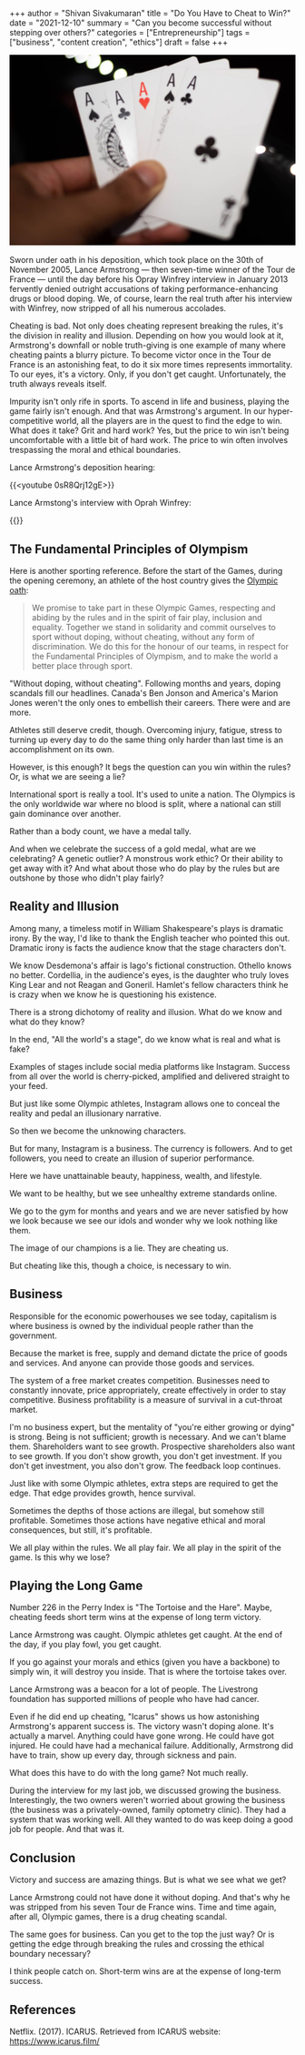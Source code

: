 +++
author = "Shivan Sivakumaran"
title = "Do You Have to Cheat to Win?"
date = "2021-12-10"
summary = "Can you become successful without stepping over others?"
categories = ["Entrepreneurship"]
tags = ["business", "content creation", "ethics"]
draft = false
+++

![cheat](images/cheat-to-win.jpg)

Sworn under oath in his deposition, which took place on the 30th of November 2005, Lance Armstrong — then seven-time winner of the Tour de France — until the day before his Opray Winfrey interview in January 2013 fervently denied outright accusations of taking performance-enhancing drugs or blood doping. We, of course, learn the real truth after his interview with Winfrey, now stripped of all his numerous accolades.

Cheating is bad. Not only does cheating represent breaking the rules, it's the division in reality and illusion. Depending on how you would look at it, Armstrong's downfall or noble truth-giving is one example of many where cheating paints a blurry picture. To become victor once in the Tour de France is an astonishing feat, to do it six more times represents immortality. To our eyes, it's a victory. Only, if you don't get caught. Unfortunately, the truth always reveals itself.

Impurity isn't only rife in sports. To ascend in life and business, playing the game fairly isn't enough. And that was Armstrong's argument. In our hyper-competitive world, all the players are in the quest to find the edge to win. What does it take? Grit and hard work? Yes, but the price to win isn't being uncomfortable with a little bit of hard work. The price to win often involves trespassing the moral and ethical boundaries.

Lance Armstrong's deposition hearing:

{{<youtube 0sR8Qrj12gE>}}

Lance Armstong's interview with Oprah Winfrey:

{{<youtube N_0PSZ59Aws>}}

## The Fundamental Principles of Olympism

Here is another sporting reference. Before the start of the Games, during the opening ceremony, an athlete of the host country gives the [Olympic oath](https://olympics.com/ioc/faq/games-ceremonies-and-protocol/what-is-the-olympic-oath):

> We promise to take part in these Olympic Games, respecting and abiding by the rules and in the spirit of fair play, inclusion and equality. Together we stand in solidarity and commit ourselves to sport without doping, without cheating, without any form of discrimination. We do this for the honour of our teams, in respect for the Fundamental Principles of Olympism, and to make the world a better place through sport.

"Without doping, without cheating". Following months and years, doping scandals fill our headlines. Canada's Ben Jonson and America's Marion Jones weren't the only ones to embellish their careers. There were and are more.

Athletes still deserve credit, though. Overcoming injury, fatigue, stress to turning up every day to do the same thing only harder than last time is an accomplishment on its own.

However, is this enough? It begs the question can you win within the rules? Or, is what we are seeing a lie?

International sport is really a tool. It's used to unite a nation. The Olympics is the only worldwide war where no blood is split, where a national can still gain dominance over another.

Rather than a body count, we have a medal tally.

And when we celebrate the success of a gold medal, what are we celebrating? A genetic outlier? A monstrous work ethic? Or their ability to get away with it? And what about those who do play by the rules but are outshone by those who didn't play fairly?

## Reality and Illusion

Among many, a timeless motif in William Shakespeare's plays is dramatic irony. By the way, I'd like to thank the English teacher who pointed this out. Dramatic irony is facts the audience know that the stage characters don't.

We know Desdemona's affair is Iago's fictional construction. Othello knows no better. Cordellia, in the audience's eyes, is the daughter who truly loves King Lear and not Reagan and Goneril. Hamlet's fellow characters think he is crazy when we know he is questioning his existence.

There is a strong dichotomy of reality and illusion. What do we know and what do they know?

In the end, "All the world's a stage", do we know what is real and what is fake?

Examples of stages include social media platforms like Instagram. Success from all over the world is cherry-picked, amplified and delivered straight to your feed.

But just like some Olympic athletes, Instagram allows one to conceal the reality and pedal an illusionary narrative.

So then we become the unknowing characters.

But for many, Instagram is a business. The currency is followers. And to get followers, you need to create an illusion of superior performance.

Here we have unattainable beauty, happiness, wealth, and lifestyle.

We want to be healthy, but we see unhealthy extreme standards online.

We go to the gym for months and years and we are never satisfied by how we look because we see our idols and wonder why we look nothing like them.

The image of our champions is a lie. They are cheating us.

But cheating like this, though a choice, is necessary to win.

## Business

Responsible for the economic powerhouses we see today, capitalism is where business is owned by the individual people rather than the government.

Because the market is free, supply and demand dictate the price of goods and services. And anyone can provide those goods and services.

The system of a free market creates competition. Businesses need to constantly innovate, price appropriately, create effectively in order to stay competitive. Business profitability is a measure of survival in a cut-throat market.

I'm no business expert, but the mentality of "you're either growing or dying" is strong. Being is not sufficient; growth is necessary. And we can't blame them. Shareholders want to see growth. Prospective shareholders also want to see growth. If you don't show growth, you don't get investment. If you don't get investment, you also don't grow. The feedback loop continues.

Just like with some Olympic athletes, extra steps are required to get the edge. That edge provides growth, hence survival.

Sometimes the depths of those actions are illegal, but somehow still profitable. Sometimes those actions have negative ethical and moral consequences, but still, it's profitable.

We all play within the rules. We all play fair. We all play in the spirit of the game. Is this why we lose?

## Playing the Long Game

Number 226 in the Perry Index is "The Tortoise and the Hare". Maybe, cheating feeds short term wins at the expense of long term victory.

Lance Armstrong was caught. Olympic athletes get caught. At the end of the day, if you play fowl, you get caught.

If you go against your morals and ethics (given you have a backbone) to simply win, it will destroy you inside. That is where the tortoise takes over.

Lance Armstrong was a beacon for a lot of people. The Livestrong foundation has supported millions of people who have had cancer.

Even if he did end up cheating, "Icarus" shows us how astonishing Armstrong's apparent success is. The victory wasn't doping alone. It's actually a marvel. Anything could have gone wrong. He could have got injured. He could have had a mechanical failure. Additionally, Armstrong did have to train, show up every day, through sickness and pain.

What does this have to do with the long game? Not much really.

During the interview for my last job, we discussed growing the business. Interestingly, the two owners weren't worried about growing the business (the business was a privately-owned, family optometry clinic). They had a system that was working well. All they wanted to do was keep doing a good job for people. And that was it.

## Conclusion

Victory and success are amazing things. But is what we see what we get?

Lance Armstrong could not have done it without doping. And that's why he was stripped from his seven Tour de France wins. Time and time again, after all, Olympic games, there is a drug cheating scandal.

The same goes for business. Can you get to the top the just way? Or is getting the edge through breaking the rules and crossing the ethical boundary necessary?

I think people catch on. Short-term wins are at the expense of long-term success.

## References

Netflix. (2017). ICARUS. Retrieved from ICARUS website: https://www.icarus.film/